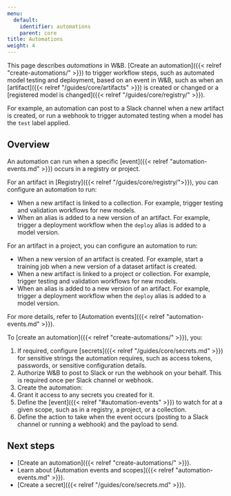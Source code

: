 ```yaml
---
menu:
  default:
    identifier: automations
    parent: core
title: Automations
weight: 4
---
```


This page describes _automations_ in W&B. [Create an automation]({{< relref "create-automations/" >}}) to trigger workflow steps, such as automated model testing and deployment, based on an event in W&B, such as when an [artifact]({{< relref "/guides/core/artifacts" >}}) is created or changed or a [registered model is changed]({{< relref "/guides/core/registry/" >}}).

For example, an automation can post to a Slack channel when a new artifact is created, or run a webhook to trigger automated testing when a model has the `test` label applied.

## Overview
An automation can run when a specific [event]({{< relref "automation-events.md" >}}) occurs in a registry or project.

For an artifact in [Registry]({{< relref "/guides/core/registry/">}}), you can configure an automation to run:
- When a new artifact is linked to a collection. For example, trigger testing and validation workflows for new models.
- When an alias is added to a new version of an artifact. For example, trigger a deployment workflow when the `deploy` alias is added to a model version.

For an artifact in a project, you can configure an automation to run:
- When a new version of an artifact is created. For example, start a training job when a new version of a dataset artifact is created.
- When a new artifact is linked to a project or collection. For example, trigger testing and validation workflows for new models.
- When an alias is added to a new version of an artifact. For example, trigger a deployment workflow when the `deploy` alias is added to a model version.

For more details, refer to [Automation events]({{< relref "automation-events.md" >}}).

To [create an automation]({{< relref "create-automations/" >}}), you:

1. If required, configure [secrets]({{< relref "/guides/core/secrets.md" >}}) for sensitive strings the automation requires, such as access tokens, passwords, or sensitive configuration details.
1. Authorize W&B to post to Slack or run the webhook on your behalf. This is required once per Slack channel or webhook.
1. Create the automation:
  1. Grant it access to any secrets you created for it.
  1. Define the [event]({{< relref "#automation-events" >}}) to watch for at a given scope, such as in a registry, a project, or a collection.
  1. Define the action to take when the event occurs (posting to a Slack channel or running a webhook) and the payload to send.

## Next steps
- [Create an automation]({{< relref "create-automations/" >}}).
- Learn about [Automation events and scopes]({{< relref "automation-events.md" >}}).
- [Create a secret]({{< relref "/guides/core/secrets.md" >}}).

